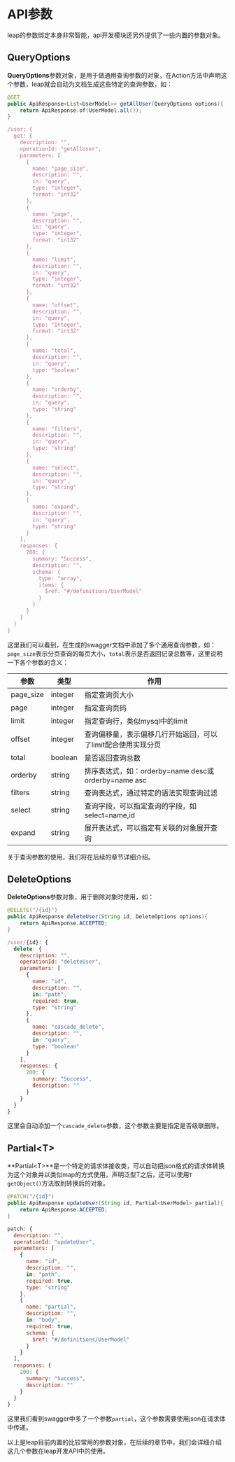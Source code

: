 # API参数

leap的参数绑定本身非常智能，api开发模块还另外提供了一些内置的参数对象。

## QueryOptions

**QueryOptions**参数对象，是用于做通用查询参数的对象，在Action方法中声明这个参数，leap就会自动为文档生成这些特定的查询参数，如：

```java
@GET
public ApiResponse<List<UserModel>> getAllUser(QueryOptions options){
    return ApiResponse.of(UserModel.all());
}
```

```javascript
/user: {
  get: {
    description: "",
    operationId: "getAllUser",
    parameters: [
      {
        name: "page_size",
        description: "",
        in: "query",
        type: "integer",
        format: "int32"
      },
      {
        name: "page",
        description: "",
        in: "query",
        type: "integer",
        format: "int32"
      },
      {
        name: "limit",
        description: "",
        in: "query",
        type: "integer",
        format: "int32"
      },
      {
        name: "offset",
        description: "",
        in: "query",
        type: "integer",
        format: "int32"
      },
      {
        name: "total",
        description: "",
        in: "query",
        type: "boolean"
      },
      {
        name: "orderby",
        description: "",
        in: "query",
        type: "string"
      },
      {
        name: "filters",
        description: "",
        in: "query",
        type: "string"
      },
      {
        name: "select",
        description: "",
        in: "query",
        type: "string"
      },
      {
        name: "expand",
        description: "",
        in: "query",
        type: "string"
      }
    ],
    responses: {
      200: {
        summary: "Success",
        description: "",
        schema: {
          type: "array",
          items: {
            $ref: "#/definitions/UserModel"
          }
        }
      }
    }
  }
}
```

这里我们可以看到，在生成的swagger文档中添加了多个通用查询参数，如：`page_size`表示分页查询的每页大小，`total`表示是否返回记录总数等，这里说明一下各个参数的含义：

|参数|类型|作用|
|---|---|---|
|page_size|integer|指定查询页大小|
|page|integer|指定查询页码|
|limit|integer|指定查询行，类似mysql中的limit|
|offset|integer|查询偏移量，表示偏移几行开始返回，可以了limit配合使用实现分页|
|total|boolean|是否返回查询总数|
|orderby|string|排序表达式，如：orderby=name desc或orderby=name asc|
|filters|string|查询表达式，通过特定的语法实现查询过滤|
|select|string|查询字段，可以指定查询的字段，如select=name,id|
|expand|string|展开表达式，可以指定有关联的对象展开查询|

关于查询参数的使用，我们将在后续的章节详细介绍。

## DeleteOptions

**DeleteOptions**参数对象，用于删除对象时使用，如：

```java
@DELETE("/{id}")
public ApiResponse deleteUser(String id, DeleteOptions options){
    return ApiResponse.ACCEPTED;
}
```

```javascript
/user/{id}: {
  delete: {
    description: "",
    operationId: "deleteUser",
    parameters: [
      {
        name: "id",
        description: "",
        in: "path",
        required: true,
        type: "string"
      },
      {
        name: "cascade_delete",
        description: "",
        in: "query",
        type: "boolean"
      }
    ],
    responses: {
      200: {
        summary: "Success",
        description: ""
      }
    }
  }
}
```

这里会自动添加一个`cascade_delete`参数，这个参数主要是指定是否级联删除。

## Partial&lt;T&gt;

**Partial&lt;T&gt;**是一个特定的请求体接收类，可以自动把json格式的请求体转换为这个对象并以类似map的方式使用，声明泛型T之后，还可以使用`T getObject()`方法取到转换后的对象。

```java
@PATCH("/{id}")
public ApiResponse updateUser(String id, Partial<UserModel> partial){
    return ApiResponse.ACCEPTED;
}
```

```javascript
patch: {
  description: "",
  operationId: "updateUser",
  parameters: [
    {
      name: "id",
      description: "",
      in: "path",
      required: true,
      type: "string"
    },
    {
      name: "partial",
      description: "",
      in: "body",
      required: true,
      schema: {
        $ref: "#/definitions/UserModel"
      }
    }
  ],
  responses: {
    200: {
      summary: "Success",
      description: ""
    }
  }
}
```

这里我们看到swagger中多了一个参数`partial`，这个参数需要使用json在请求体中传递。

以上是leap目前内置的比较常用的参数对象，在后续的章节中，我们会详细介绍这几个参数在leap开发API中的使用。